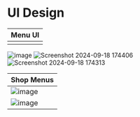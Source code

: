 # **UI Design**  
|Menu UI|
|:------|
||
![image](https://github.com/user-attachments/assets/f74e8a83-532c-4053-bf2d-872580b0072c)
![Screenshot 2024-09-18 174406](https://github.com/user-attachments/assets/b404689a-f03b-4028-b19e-a9e3d8471876)
![Screenshot 2024-09-18 174313](https://github.com/user-attachments/assets/fa3abbb7-da17-4306-b8e0-4d4d0806cf4c)


|Shop Menus|
|:-----|
|![image](https://github.com/user-attachments/assets/c0ef7202-862a-4738-8944-a604aef2f225)|
|![image](https://github.com/user-attachments/assets/bcf47cbf-2910-4e56-8c35-b9f5d7622181)|

